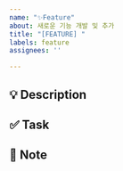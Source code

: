 ```yaml
---
name: "✨Feature"
about: 새로운 기능 개발 및 추가
title: "[FEATURE] "
labels: feature
assignees: ''

---
```


## 💡 Description
<!-- 설명 -->

## ✅ Task
<!--
- [x] 완료
- [ ] 미완료
-->

## 📝 Note
<!-- 기타 사항 -->
